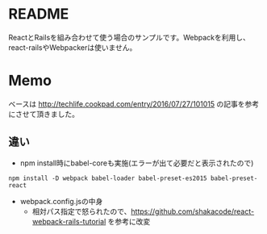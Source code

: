 # README

ReactとRailsを組み合わせて使う場合のサンプルです。Webpackを利用し、react-railsやWebpackerは使いません。

# Memo

ベースは http://techlife.cookpad.com/entry/2016/07/27/101015 の記事を参考にさせて頂きました。

## 違い

- npm install時にbabel-coreも実施(エラーが出て必要だと表示されたので)

```
npm install -D webpack babel-loader babel-preset-es2015 babel-preset-react

```

- webpack.config.jsの中身
    - 相対パス指定で怒られたので、https://github.com/shakacode/react-webpack-rails-tutorial を参考に改変


